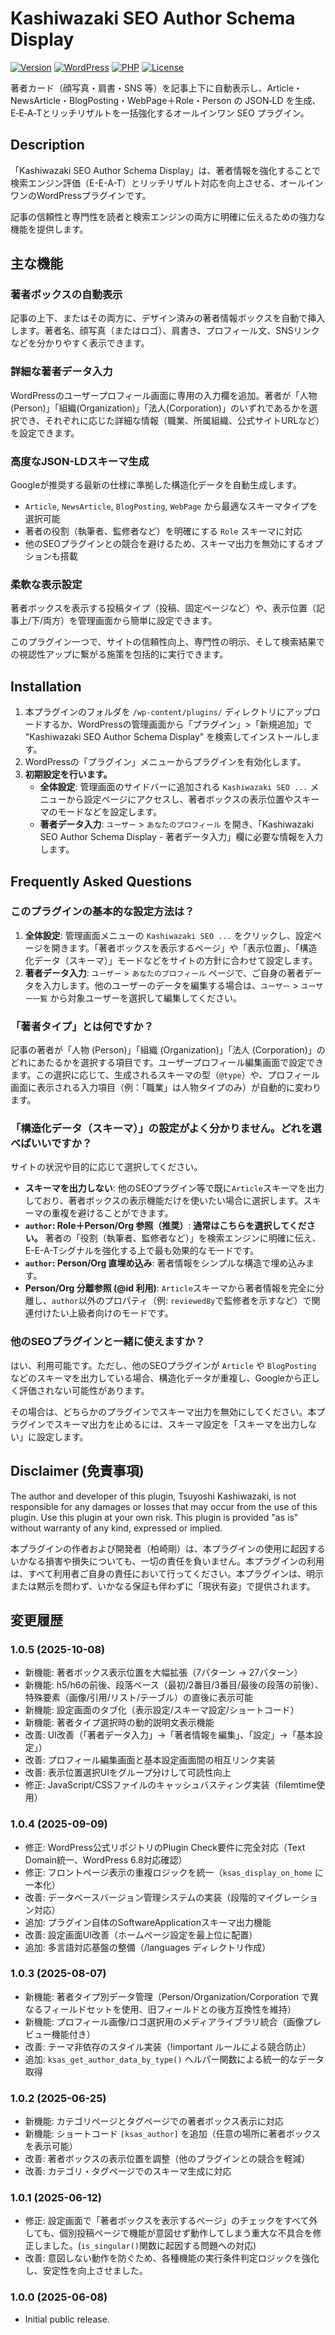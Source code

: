 # Kashiwazaki SEO Author Schema Display

[![Version](https://img.shields.io/badge/Version-1.0.5--dev-orange.svg)](https://github.com/tsuyoshikashiwazaki/wp-plugin-kashiwazaki-seo-author-sd/releases/tag/v1.0.5-dev)
[![WordPress](https://img.shields.io/badge/WordPress-5.8+-blue.svg)](https://wordpress.org/)
[![PHP](https://img.shields.io/badge/PHP-7.4+-purple.svg)](https://www.php.net/)
[![License](https://img.shields.io/badge/License-GPLv2-green.svg)](https://www.gnu.org/licenses/gpl-2.0.html)

著者カード（顔写真・肩書・SNS 等）を記事上下に自動表示し、Article・NewsArticle・BlogPosting・WebPage＋Role・Person の JSON‑LD を生成、E‑E‑A‑Tとリッチリザルトを一括強化するオールインワン SEO プラグイン。

## Description

「Kashiwazaki SEO Author Schema Display」は、著者情報を強化することで検索エンジン評価（E-E-A-T）とリッチリザルト対応を向上させる、オールインワンのWordPressプラグインです。

記事の信頼性と専門性を読者と検索エンジンの両方に明確に伝えるための強力な機能を提供します。

## 主な機能

### 著者ボックスの自動表示
記事の上下、またはその両方に、デザイン済みの著者情報ボックスを自動で挿入します。著者名、顔写真（またはロゴ）、肩書き、プロフィール文、SNSリンクなどを分かりやすく表示できます。

### 詳細な著者データ入力
WordPressのユーザープロフィール画面に専用の入力欄を追加。著者が「人物(Person)」「組織(Organization)」「法人(Corporation)」のいずれであるかを選択でき、それぞれに応じた詳細な情報（職業、所属組織、公式サイトURLなど）を設定できます。

### 高度なJSON-LDスキーマ生成
Googleが推奨する最新の仕様に準拠した構造化データを自動生成します。

- `Article`, `NewsArticle`, `BlogPosting`, `WebPage` から最適なスキーマタイプを選択可能
- 著者の役割（執筆者、監修者など）を明確にする `Role` スキーマに対応
- 他のSEOプラグインとの競合を避けるため、スキーマ出力を無効にするオプションも搭載

### 柔軟な表示設定
著者ボックスを表示する投稿タイプ（投稿、固定ページなど）や、表示位置（記事上/下/両方）を管理画面から簡単に設定できます。

このプラグイン一つで、サイトの信頼性向上、専門性の明示、そして検索結果での視認性アップに繋がる施策を包括的に実行できます。

## Installation

1. 本プラグインのフォルダを `/wp-content/plugins/` ディレクトリにアップロードするか、WordPressの管理画面から「プラグイン」>「新規追加」で "Kashiwazaki SEO Author Schema Display" を検索してインストールします。
2. WordPressの「プラグイン」メニューからプラグインを有効化します。
3. **初期設定を行います。**
   - **全体設定**: 管理画面のサイドバーに追加される `Kashiwazaki SEO ...` メニューから設定ページにアクセスし、著者ボックスの表示位置やスキーマのモードなどを設定します。
   - **著者データ入力**: `ユーザー` > `あなたのプロフィール` を開き、「Kashiwazaki SEO Author Schema Display - 著者データ入力」欄に必要な情報を入力します。

## Frequently Asked Questions

### このプラグインの基本的な設定方法は？

1. **全体設定**: 管理画面メニューの `Kashiwazaki SEO ...` をクリックし、設定ページを開きます。「著者ボックスを表示するページ」や「表示位置」、「構造化データ（スキーマ）」モードなどをサイトの方針に合わせて設定します。
2. **著者データ入力**: `ユーザー` > `あなたのプロフィール` ページで、ご自身の著者データを入力します。他のユーザーのデータを編集する場合は、`ユーザー` > `ユーザー一覧` から対象ユーザーを選択して編集してください。

### 「著者タイプ」とは何ですか？

記事の著者が「人物 (Person)」「組織 (Organization)」「法人 (Corporation)」のどれにあたるかを選択する項目です。ユーザープロフィール編集画面で設定できます。この選択に応じて、生成されるスキーマの型（`@type`）や、プロフィール画面に表示される入力項目（例：「職業」は人物タイプのみ）が自動的に変わります。

### 「構造化データ（スキーマ）」の設定がよく分かりません。どれを選べばいいですか？

サイトの状況や目的に応じて選択してください。

- **スキーマを出力しない**: 他のSEOプラグイン等で既に`Article`スキーマを出力しており、著者ボックスの表示機能だけを使いたい場合に選択します。スキーマの重複を避けることができます。
- **`author`: Role＋Person/Org 参照（推奨）**: **通常はこちらを選択してください。** 著者の「役割（執筆者、監修者など）」を検索エンジンに明確に伝え、E-E-A-Tシグナルを強化する上で最も効果的なモードです。
- **`author`: Person/Org 直埋め込み**: 著者情報をシンプルな構造で埋め込みます。
- **Person/Org 分離参照 (@id 利用)**: `Article`スキーマから著者情報を完全に分離し、`author`以外のプロパティ（例: `reviewedBy`で監修者を示すなど）で関連付けたい上級者向けのモードです。

### 他のSEOプラグインと一緒に使えますか？

はい、利用可能です。ただし、他のSEOプラグインが `Article` や `BlogPosting` などのスキーマを出力している場合、構造化データが重複し、Googleから正しく評価されない可能性があります。

その場合は、どちらかのプラグインでスキーマ出力を無効にしてください。本プラグインでスキーマ出力を止めるには、スキーマ設定を「スキーマを出力しない」に設定します。

## Disclaimer (免責事項)

The author and developer of this plugin, Tsuyoshi Kashiwazaki, is not responsible for any damages or losses that may occur from the use of this plugin. Use this plugin at your own risk. This plugin is provided "as is" without warranty of any kind, expressed or implied.

本プラグインの作者および開発者（柏崎剛）は、本プラグインの使用に起因するいかなる損害や損失についても、一切の責任を負いません。本プラグインの利用は、すべて利用者ご自身の責任において行ってください。本プラグインは、明示または黙示を問わず、いかなる保証も伴わずに「現状有姿」で提供されます。

## 変更履歴

### 1.0.5 (2025-10-08)
* 新機能: 著者ボックス表示位置を大幅拡張（7パターン → 27パターン）
* 新機能: h5/h6の前後、段落ベース（最初/2番目/3番目/最後の段落の前後）、特殊要素（画像/引用/リスト/テーブル）の直後に表示可能
* 新機能: 設定画面のタブ化（表示設定/スキーマ設定/ショートコード）
* 新機能: 著者タイプ選択時の動的説明文表示機能
* 改善: UI改善（「著者データ入力」→「著者情報を編集」、「設定」→「基本設定」）
* 改善: プロフィール編集画面と基本設定画面間の相互リンク実装
* 改善: 表示位置選択UIをグループ分けして可読性向上
* 修正: JavaScript/CSSファイルのキャッシュバスティング実装（filemtime使用）

### 1.0.4 (2025-09-09)
* 修正: WordPress公式リポジトリのPlugin Check要件に完全対応（Text Domain統一、WordPress 6.8対応確認）
* 修正: フロントページ表示の重複ロジックを統一（`ksas_display_on_home` に一本化）
* 改善: データベースバージョン管理システムの実装（段階的マイグレーション対応）
* 追加: プラグイン自体のSoftwareApplicationスキーマ出力機能
* 改善: 設定画面UI改善（ホームページ設定を最上位に配置）
* 追加: 多言語対応基盤の整備（/languages ディレクトリ作成）

### 1.0.3 (2025-08-07)
* 新機能: 著者タイプ別データ管理（Person/Organization/Corporation で異なるフィールドセットを使用、旧フィールドとの後方互換性を維持）
* 新機能: プロフィール画像/ロゴ選択用のメディアライブラリ統合（画像プレビュー機能付き）
* 改善: テーマ非依存のスタイル実装（!important ルールによる競合防止）
* 追加: `ksas_get_author_data_by_type()` ヘルパー関数による統一的なデータ取得

### 1.0.2 (2025-06-25)
* 新機能: カテゴリページとタグページでの著者ボックス表示に対応
* 新機能: ショートコード `[ksas_author]` を追加（任意の場所に著者ボックスを表示可能）
* 改善: 著者ボックスの表示位置を調整（他のプラグインとの競合を軽減）
* 改善: カテゴリ・タグページでのスキーマ生成に対応

### 1.0.1 (2025-06-12)
* 修正: 設定画面で「著者ボックスを表示するページ」のチェックをすべて外しても、個別投稿ページで機能が意図せず動作してしまう重大な不具合を修正しました。(`is_singular()`関数に起因する問題への対応)
* 改善: 意図しない動作を防ぐため、各種機能の実行条件判定ロジックを強化し、安定性を向上させました。

### 1.0.0 (2025-06-08)
* Initial public release.

